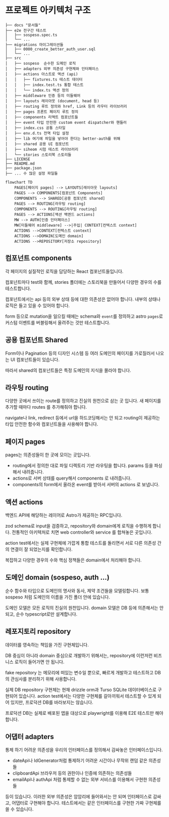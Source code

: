 
# 프로젝트 아키텍처 구조

```text
├── docs "문서들"
├── e2e 전구간 테스트
│   ├── sospeso.spec.ts
│   └── ...
├── migrations 마이그레이션들
│   ├── 0000_create_better_auth_user.sql
│   └── ...
├── src
│   ├── sospeso  순수한 도메인 로직
│   ├── adapters 외부 의존성 구현체와 인터페이스
│   ├── actions 아스트로 액션 (api)
│   │   ├── fixtures.ts 테스트 데이터
│   │   ├── index.test.ts 통합 테스트
│   │   └── index.ts 액션 정의
│   ├── middleware 인증 등의 미들웨어
│   ├── layouts 레이아웃 (document, head 등)
│   ├── routing 루트 정의와 href, Link 등의 라우터 라이브러리
│   ├── pages 프론트 페이지 루트 정의
│   ├── components 리액트 컴포넌트들
│   ├── event 타입 안전한 custom event dispatcher와 핸들러
│   ├── index.css 공통 스타일
│   ├── env.d.ts 전역 타입 설정
│   ├── lib 여기에 파일을 넣어야 한다는 better-auth를 위해
│   ├── shared 공용 UI 컴포넌트
│   ├── siheom 시험 테스트 라이브러리
│   └── stories 스토리북 스토리들
├── LICENSE
├── README.md
├── package.json
├── ... 수 많은 설정 파일들
```

```mermaid
flowchart TD
    PAGES[페이지 pages] --> LAYOUTS[레이아웃 layouts]
    PAGES --> COMPONENTS[컴포넌트 Components]
    COMPONENTS --> SHARED[공용 컴포넌트 shared]
    PAGES --> ROUTING[라우팅 routing]
    COMPONENTS --> ROUTING[라우팅 routing]
    PAGES --> ACTIONS[액션 백엔드 actions]
    MW --> AUTH[인증 인터페이스]
    MW[미들웨어 middleware] -->|주입| CONTEXT[컨텍스트 context]
    ACTIONS -->CONTEXT[컨텍스트 context]
    ACTIONS -->DOMAIN[도메인 domain]
    ACTIONS -->REPOSITORY[저장소 repository]
```

## 컴포넌트 components

각 페이지의 실질적인 로직을 담당하는 React 컴포넌트들입니다.

컴포넌트마다 test와 함께, stories 폴더에는 스토리북을 만들어서 다양한 경우의 수를 테스트합니다.

컴포넌트에서는 api 등의 외부 상태 등에 대한 의존성은 없어야 합니다. 내부의 상태나 로직은 들고 있을 수 있어야 합니다.

form 등으로 mutation을 일으킬 때에는 schema와 `event`를 정의하고 astro `pages`로 커스텀 이벤트를 버블링해서 올려주는 것만 테스트합니다.

## 공용 컴포넌트 Shared

Form이나 Pagination 등의 디자인 시스템 등 여러 도메인의 페이지를 가로질러서 나오는 UI 컴포넌트들이 있습니다.

따라서 shared의 컴포넌트들은 특정 도메인의 지식을 몰라야 합니다.

## 라우팅 routing

다양한 곳에서 쓰이는 route를 정의하고 진실의 원천으로 삼는 곳 입니다. 새 페이지를 추가할 때마다 routes 를 추가해줘야 합니다.

navigate나 link, redirect 등에서 url을 하드코딩해서는 안 되고 routing이 제공하는 타입 안전한 함수와 컴포넌트들을 사용해야 합니다.

## 페이지 pages

pages는 의존성들이 한 곳에 모이는 곳입니다.

- routing에서 정의한 대로 파일 디렉토리 기반 라우팅을 합니다. params 등을 파싱해서 내려줍니다.
- actions로 서버 상태를 query해서 components 로 내려줍니다.
- components의 form에서 올라온 event를 받아서 서버의 actions 로 보냅니다.

## 액션 actions

백엔드 API에 해당하는 레이어로 Astro가 제공하는 RPC입니다.

zod schema로 input을 검증하고, repository와 domain에게 로직을 수행하게 합니다. 전통적인 아키텍처로 치면 web controller와 service 를 합쳐놓은 곳입니다.

action test에서는 실제 구현체에 가깝게 통합 테스트를 돌리면서 서로 다른 의존성 간의 연결이 잘 되었는지를 확인합니다.

복잡하고 다양한 경우의 수와 핵심 정책들은 domain에서 처리해야 합니다.

## 도메인 domain (sospeso, auth ...)

순수 함수와 타입으로 도메인의 명사와 동사, 제약 조건들을 모델링합니다. 보통 sospeso 처럼 도메인의 이름을 가진 폴더 안에 있습니다.

도메인 모델은 모든 로직의 진실의 원천입니다. domain 모델은 DB 등에 의존해서는 안 되고, 순수 typescript로만 설계합니다. 

## 레포지토리 repository

데이터를 영속하는 책임을 가진 구현체입니다. 

DB 중심이 아니라 domain 중심으로 개발하기 위해서는, repository에 이런저런 비즈니스 로직이 들어가면 안 됩니다.

fake repository 는 메모리에 떠있는 변수일 뿐으로, 빠르게 개발하고 테스트하고 DB의 관심사를 분리하기 위해 사용합니다.

실제 DB repository 구현체는 현재 drizzle orm과 Turso SQLite 데이터베이스로 구현되어 있습니다. action test에서는 다양한 구현체를 갈아끼워서 테스트할 수 있게 되어 있지만, 프로덕션 DB를 바라보지는 않습니다.

프로덕션 DB는 실제로 배포된 앱을 대상으로 playwright를 이용해 E2E 테스트만 해야 합니다.

## 어댑터 adapters

통제 하기 어려운 의존성을 우리의 인터페이스를 정의해서 감싸놓은 인터페이스입니다.

- dateApi나 IdGenerator처럼 통제하기 어려운 시간이나 무작위 랜덤 같은 의존성들
- clipboardApi 브라우저 등의 권한이나 인증에 의존하는 의존성들
- emailApi나 authApi 처럼 통제할 수 없는 외부 서비스를 이용해서 구현한 의존성들

등이 있습니다. 이러한 외부 의존성은 암암리에 들어와서는 안 되며 인터페이스로 감싸고, 어댑터로 구현해야 합니다. 테스트에서는 같은 인터페이스를 구현한 가짜 구현체를 쓸 수 있습니다.
